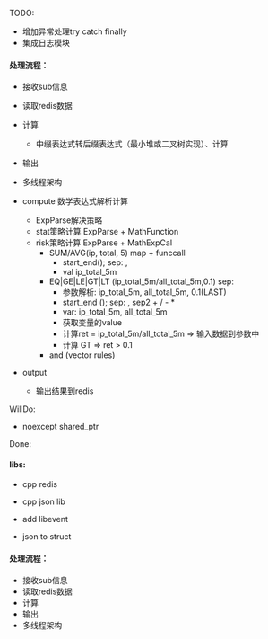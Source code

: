 
TODO:
- 增加异常处理try catch finally
- 集成日志模块

#### 处理流程：
- 接收sub信息
- 读取redis数据
- 计算
    + 中缀表达式转后缀表达式（最小堆或二叉树实现）、计算
- 输出
- 多线程架构

- compute 数学表达式解析计算
  - ExpParse解决策略
  - stat策略计算 ExpParse + MathFunction
  - risk策略计算 ExpParse + MathExpCal
    + SUM/AVG(ip, total, 5)  map + funccall 
        + start_end();  sep: ,
        + val ip_total_5m
    + EQ|GE|LE|GT|LT (ip_total_5m/all_total_5m,0.1)   sep:
        + 参数解析: ip_total_5m, all_total_5m, 0.1(LAST)
        + start_end (); sep: ,  sep2 + / - *
        + var: ip_total_5m, all_total_5m
        + 获取变量的value
        + 计算ret = ip_total_5m/all_total_5m => 输入数据到参数中
        + 计算 GT => ret > 0.1
    + and (vector<int> rules)

- output
    + 输出结果到redis

WillDo:
- noexcept shared_ptr

Done:
#### libs:
- cpp redis
- cpp json lib
- add libevent

- json to struct

#### 处理流程：
- 接收sub信息
- 读取redis数据
- 计算
- 输出
- 多线程架构
